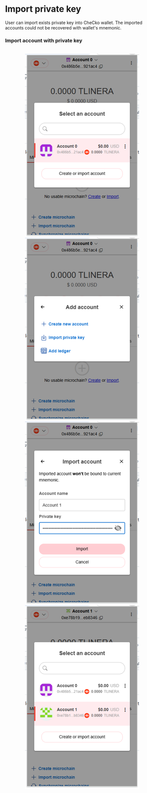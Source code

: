 # Import private key

User can import exists private key into CheCko wallet. The imported accounts could not be recovered with wallet's mnemonic.

### Import account with private key

<br>
<center>
<kbd>
  <img src="../../assets/2-8-1.png" style="max-height:100%; height: 600px; width: auto; display: block;" />
</kbd>

<kbd>
  <img src="../../assets/2-8-2.png" style="max-height:100%; height: 600px; width: auto; display: block;" />
</kbd>
</center>

<center>
<kbd>
  <img src="../../assets/2-8-3.png" style="max-height:100%; height: 600px; width: auto; display: block;" />
</kbd>
<kbd>
  <img src="../../assets/2-8-4.png" style="max-height:100%; height: 600px; width: auto; display: block;" />
</kbd>
</center>
